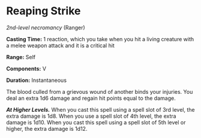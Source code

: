 # Reaping Strike
*2nd-level necromancy* (Ranger)

**Casting Time:** 1 reaction, which you take when you hit a living creature with a melee weapon attack and it is a critical hit

**Range:** Self

**Components:** V 

**Duration:** Instantaneous

The blood culled from a grievous wound of another binds your injuries. You deal an extra 1d6 damage and regain hit points equal to the damage.

***At Higher Levels.*** When you cast this spell using a spell slot of 3rd level, the extra damage is 1d8. When you use a spell slot of 4th level, the extra damage is 1d10. When you cast this spell using a spell slot of 5th level or higher, the extra damage is 1d12.
